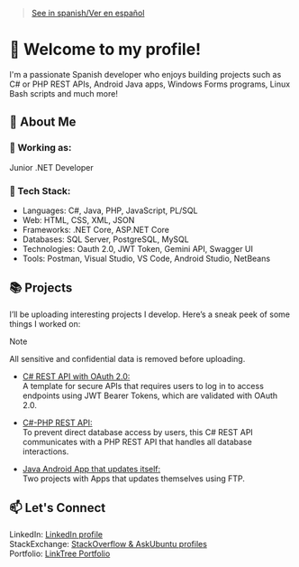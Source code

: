 > [See in spanish/Ver en español](https://github.com/LuisMiSanVe/LuisMiSanVe/blob/spanish/README.md)
# 👋 Welcome to my profile!
I'm a passionate Spanish developer who enjoys building projects such as C# or PHP REST APIs, Android Java apps, Windows Forms programs, Linux Bash scripts and much more!
## 🚀 About Me
### 💼 Working as:
Junior .NET Developer
### 🔧 Tech Stack:
- Languages: C#, Java, PHP, JavaScript, PL/SQL
- Web: HTML, CSS, XML, JSON
- Frameworks: .NET Core, ASP.NET Core
- Databases: SQL Server, PostgreSQL, MySQL
- Technologies: Oauth 2.0, JWT Token, Gemini API, Swagger UI
- Tools: Postman, Visual Studio, VS Code, Android Studio, NetBeans
## 📚 Projects
I’ll be uploading interesting projects I develop. Here’s a sneak peek of some things I worked on:
> [!NOTE]
> All sensitive and confidential data is removed before uploading.
- [C# REST API with OAuth 2.0:](https://github.com/LuisMiSanVe/OAuth_API)\
  A template for secure APIs that requires users to log in to access endpoints using JWT Bearer Tokens, which are validated with OAuth 2.0.

- [C#-PHP REST API:](https://github.com/LuisMiSanVe/CSharpPHP_API)\
  To prevent direct database access by users, this C# REST API communicates with a PHP REST API that handles all database interactions.

- [Java Android App that updates itself:](https://github.com/LuisMiSanVe/AutoUpdaterAndroid)\
  Two projects with Apps that updates themselves using FTP.

## 📫 Let's Connect
LinkedIn: [LinkedIn profile](https://www.linkedin.com/in/luis-miguel-s%C3%A1nchez-967024326/)\
StackExchange: [StackOverflow & AskUbuntu profiles](https://stackexchange.com/users/25822412/luis-miguel-sánchez?tab=accounts)\
Portfolio: [LinkTree Portfolio](https://linktr.ee/luismiguelsanchez)
